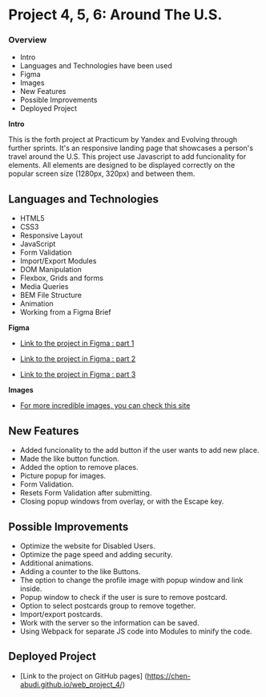 # Project 4, 5, 6: Around The U.S.

### Overview

- Intro
- Languages and Technologies have been used
- Figma
- Images
- New Features
- Possible Improvements
- Deployed Project

**Intro**

This is the forth project at Practicum by Yandex and Evolving through further sprints.
It's an responsive landing page that showcases a person's travel around the U.S.
This project use Javascript to add funcionality for elements.
All elements are designed to be displayed correctly on the popular screen size (1280px, 320px) and between them.

## Languages and Technologies

- HTML5
- CSS3
- Responsive Layout
- JavaScript
- Form Validation
- Import/Export Modules
- DOM Manipulation
- Flexbox, Grids and forms
- Media Queries
- BEM File Structure
- Animation
- Working from a Figma Brief

**Figma**

- [Link to the project in Figma : part 1](https://www.figma.com/file/SurN1jaeEQIhuZEDMhmWWf/Sprint-4-Around-The-U.S.-desktop-mobile?node-id=0%3A1)

- [Link to the project in Figma : part 2](https://www.figma.com/file/m79HxYeZpOXRw0Tz2eZGOV/Sprint-5%3A-Around-The-U.S.-%7C-desktop-%2B-mobile?node-id=0%3A1)

- [Link to the project in Figma : part 3](https://www.figma.com/file/05izwsCh3F3UsBmHfHhUFQ/Sprint-6%3A-Around-The-U.S.?node-id=0%3A1)

**Images**

- [For more incredible images, you can check this site](https://unsplash.com/)

## New Features

- Added funcionality to the add button if the user wants to add new place.
- Made the like button function.
- Added the option to remove places.
- Picture popup for images.
- Form Validation.
- Resets Form Validation after submitting.
- Closing popup windows from overlay, or with the Escape key.

## Possible Improvements

- Optimize the website for Disabled Users.
- Optimize the page speed and adding security.
- Additional animations.
- Adding a counter to the like Buttons.
- The option to change the profile image with popup window and link inside.
- Popup window to check if the user is sure to remove postcard.
- Option to select postcards group to remove together.
- Import/export postcards.
- Work with the server so the information can be saved.
- Using Webpack for separate JS code into Modules to minify the code.

## Deployed Project

- [Link to the project on GitHub pages] (https://chen-abudi.github.io/web_project_4/)

